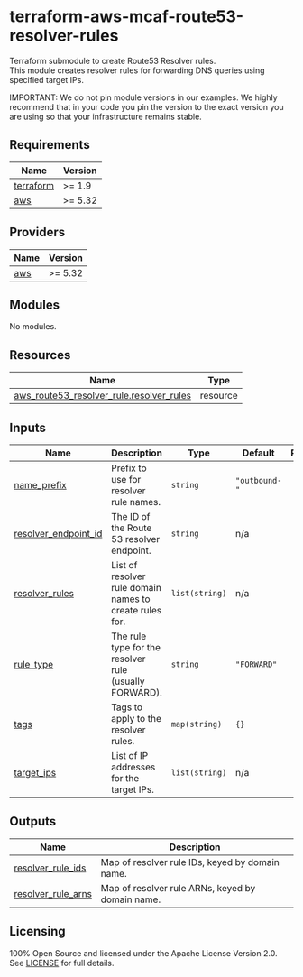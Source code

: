 # terraform-aws-mcaf-route53-resolver-rules

Terraform submodule to create Route53 Resolver rules.  
This module creates resolver rules for forwarding DNS queries using specified target IPs.

IMPORTANT: We do not pin module versions in our examples. We highly recommend that in your code you pin the version to the exact version you are using so that your infrastructure remains stable.

<!-- BEGIN_TF_DOCS -->
## Requirements

| Name | Version |
|------|---------|
| <a name="requirement_terraform"></a> [terraform](#requirement_terraform) | >= 1.9 |
| <a name="requirement_aws"></a> [aws](#requirement_aws) | >= 5.32 |

## Providers

| Name | Version |
|------|---------|
| <a name="provider_aws"></a> [aws](#provider_aws) | >= 5.32 |

## Modules

No modules.

## Resources

| Name | Type |
|------|------|
| [aws_route53_resolver_rule.resolver_rules](https://registry.terraform.io/providers/hashicorp/aws/latest/docs/resources/route53_resolver_rule) | resource |

## Inputs

| Name | Description | Type | Default | Required |
|------|-------------|------|---------|:--------:|
| <a name="input_name_prefix"></a> [name_prefix](#input_name_prefix) | Prefix to use for resolver rule names. | `string` | `"outbound-"` | no |
| <a name="input_resolver_endpoint_id"></a> [resolver_endpoint_id](#input_resolver_endpoint_id) | The ID of the Route 53 resolver endpoint. | `string` | n/a | yes |
| <a name="input_resolver_rules"></a> [resolver_rules](#input_resolver_rules) | List of resolver rule domain names to create rules for. | `list(string)` | n/a | yes |
| <a name="input_rule_type"></a> [rule_type](#input_rule_type) | The rule type for the resolver rule (usually FORWARD). | `string` | `"FORWARD"` | no |
| <a name="input_tags"></a> [tags](#input_tags) | Tags to apply to the resolver rules. | `map(string)` | `{}` | no |
| <a name="input_target_ips"></a> [target_ips](#input_target_ips) | List of IP addresses for the target IPs. | `list(string)` | n/a | yes |

## Outputs

| Name | Description |
|------|-------------|
| <a name="output_resolver_rule_ids"></a> [resolver_rule_ids](#output_resolver_rule_ids) | Map of resolver rule IDs, keyed by domain name. |
| <a name="output_resolver_rule_arns"></a> [resolver_rule_arns](#output_resolver_rule_arns) | Map of resolver rule ARNs, keyed by domain name. |

<!-- END_TF_DOCS -->

## Licensing

100% Open Source and licensed under the Apache License Version 2.0.  
See [LICENSE](https://github.com/schubergphilis/terraform-aws-mcaf-route53-resolver/blob/master/LICENSE) for full details.

